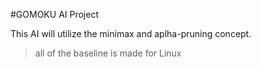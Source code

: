 #GOMOKU AI Project

This AI will utilize the minimax and aplha-pruning concept.
> all of the baseline is made for Linux
